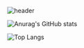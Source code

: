 ![header](https://capsule-render.vercel.app/api?type=wave&color=auto&height=300&section=header&text=Welcome&fontSize=50)

![Anurag's GitHub stats](https://github-readme-stats.vercel.app/api?username=anuraghazra&show_icons=true&theme=radical)

![Top Langs](https://github-readme-stats.vercel.app/api/top-langs/?username=anuraghazra&langs_count=8)
